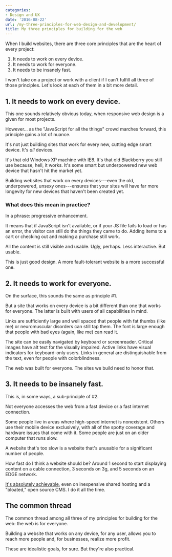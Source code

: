 ```yaml
---
categories:
- Design and UX
date: '2016-08-22'
url: /my-three-principles-for-web-design-and-development/
title: My three principles for building for the web
---
```


When I build websites, there are three core principles that are the heart of every project:

<ol>
<li>It needs to work on every device.</li>
<li>It needs to work for everyone.</li>
<li>It needs to be insanely fast.</li>
</ol>

I won't take on a project or work with a client if I can't fulfill all three of those principles. Let's look at each of them in a bit more detail.

<h2>1. It needs to work on every device.</h2>

This one sounds relatively obvious today, when responsive web design is a given for most projects.

However... as the "JavaScript for all the things" crowd marches forward, this principle gains a lot of nuance.

It's not just building sites that work for every new, cutting edge smart device. It's <em>all</em> devices.

It's that old Windows XP machine with IE8. It's that old Blackberry you still use because, hell, it works. It's some smart but underpowered new web device that hasn't hit the market yet.

Building websites that work on every devices---even the old, underpowered, unsexy ones---ensures that your sites will have far more longevity for new devices that haven't been created yet.

<h3>What does this mean in practice?</h3>

In a phrase: progressive enhancement.

It means that if JavaScript isn't available, or if your JS file fails to load or has an error, the visitor can still do the things they came to do. Adding items to a cart or checking out and making a purchase still work.

All the content is still visible and usable. Ugly, perhaps. Less interactive. But usable.

This is just good design. A more fault-tolerant website is a more successful one.

<h2>2. It needs to work for everyone.</h2>

On the surface, this sounds the same as principle #1.

But a site that works on every device is a bit different than one that works for everyone. The latter is built with users of all capabilities in mind.

Links are sufficiently large and well spaced that people with fat thumbs (like me) or neuromuscular disorders can still tap them. The font is large enough that people with bad eyes (again, like me) can read it.

The site can be easily navigated by keyboard or screenreader. Critical images have alt text for the visually impaired. Active links have visual indicators for keyboard-only users. Links in general are distinguishable from the text, even for people with colorblindness.

The web was built for everyone. The sites we build need to honor that.

<h2>3. It needs to be insanely fast.</h2>

This is, in some ways, a sub-principle of #2.

Not everyone accesses the web from a fast device or a fast internet connection.

Some people live in areas where high-speed internet is nonexistent. Others use their mobile device exclusively, with all of the spotty coverage and hardware issues that come with it. Some people are just on an older computer that runs slow.

A website that's too slow is a website that's unusable for a significant number of people.

How fast do I think a website should be? Around 1 second to start displaying content on a cable connection, 3 seconds on 3g, and 5 seconds on an EDGE network.

<a href="https://gomakethings.com/wicked-fast-websites/">It's absolutely achievable</a>, even on inexpensive shared hosting and a "bloated," open source CMS. I do it all the time.

<h2>The common thread</h2>

The common thread among all three of my principles for building for the web: the web is for everyone.

Building a website that works on any device, for any user, allows you to reach more people and, for businesses, realize more profit.

These are idealistic goals, for sure. But they're also practical.